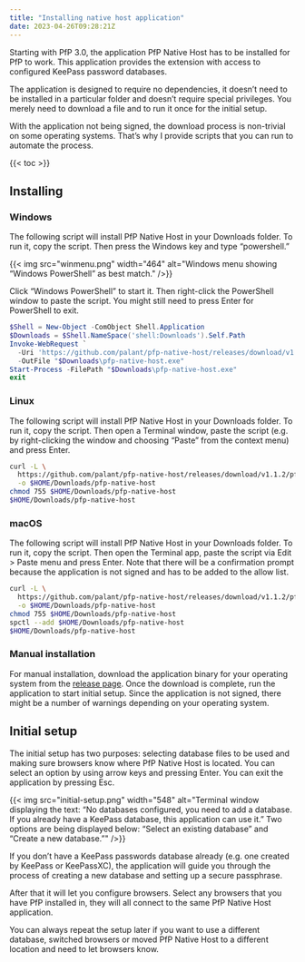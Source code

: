 ```yaml
---
title: "Installing native host application"
date: 2023-04-26T09:28:21Z
---
```


Starting with PfP 3.0, the application PfP Native Host has to be installed for PfP to work. This application provides the extension with access to configured KeePass password databases.

The application is designed to require no dependencies, it doesn’t need to be installed in a particular folder and doesn’t require special privileges. You merely need to download a file and to run it once for the initial setup.

With the application not being signed, the download process is non-trivial on some operating systems. That’s why I provide scripts that you can run to automate the process.

{{< toc >}}

## Installing

### Windows

The following script will install PfP Native Host in your Downloads folder. To run it, copy the script. Then press the Windows key and type “powershell.”

{{< img src="winmenu.png" width="464" alt="Windows menu showing “Windows PowerShell” as best match." />}}

Click “Windows PowerShell” to start it. Then right-click the PowerShell window to paste the script. You might still need to press Enter for PowerShell to exit.

```powershell
$Shell = New-Object -ComObject Shell.Application
$Downloads = $Shell.NameSpace('shell:Downloads').Self.Path
Invoke-WebRequest `
  -Uri 'https://github.com/palant/pfp-native-host/releases/download/v1.1.2/pfp-native-host-windows.exe' `
  -OutFile "$Downloads\pfp-native-host.exe"
Start-Process -FilePath "$Downloads\pfp-native-host.exe"
exit
```

### Linux

The following script will install PfP Native Host in your Downloads folder. To run it, copy the script. Then open a Terminal window, paste the script (e.g. by right-clicking the window and choosing “Paste” from the context menu) and press Enter.

```sh
curl -L \
  https://github.com/palant/pfp-native-host/releases/download/v1.1.2/pfp-native-host-linux \
  -o $HOME/Downloads/pfp-native-host
chmod 755 $HOME/Downloads/pfp-native-host
$HOME/Downloads/pfp-native-host
```

### macOS

The following script will install PfP Native Host in your Downloads folder. To run it, copy the script. Then open the Terminal app, paste the script via Edit > Paste menu and press Enter. Note that there will be a confirmation prompt because the application is not signed and has to be added to the allow list.

```sh
curl -L \
  https://github.com/palant/pfp-native-host/releases/download/v1.1.2/pfp-native-host-macos \
  -o $HOME/Downloads/pfp-native-host
chmod 755 $HOME/Downloads/pfp-native-host
spctl --add $HOME/Downloads/pfp-native-host
$HOME/Downloads/pfp-native-host
```

### Manual installation

For manual installation, download the application binary for your operating system from the [release page](https://github.com/palant/pfp-native-host/releases/latest). Once the download is complete, run the application to start initial setup. Since the application is not signed, there might be a number of warnings depending on your operating system.

## Initial setup

The initial setup has two purposes: selecting database files to be used and making sure browsers know where PfP Native Host is located. You can select an option by using arrow keys and pressing Enter. You can exit the application by pressing Esc.

{{< img src="initial-setup.png" width="548" alt="Terminal window displaying the text: “No databases configured, you need to add a database. If you already have a KeePass database, this application can use it.” Two options are being displayed below: “Select an existing database” and “Create a new database.”" />}}

If you don’t have a KeePass passwords database already (e.g. one created by KeePass or KeePassXC), the application will guide you through the process of creating a new database and setting up a secure passphrase.

After that it will let you configure browsers. Select any browsers that you have PfP installed in, they will all connect to the same PfP Native Host application.

You can always repeat the setup later if you want to use a different database, switched browsers or moved PfP Native Host to a different location and need to let browsers know.
